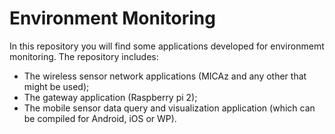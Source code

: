 # Environment Monitoring

In this repository you will find some applications developed for environmemt monitoring. The repository 
includes:

 - The wireless sensor network applications (MICAz and any other that might be used);  
 - The gateway application (Raspberry pi 2);  
 - The mobile sensor data query and visualization application (which can be compiled for Android, iOS or WP).



